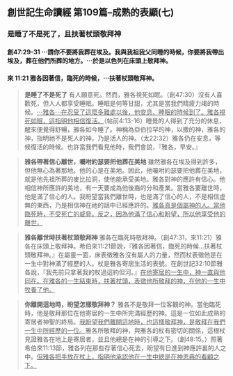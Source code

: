## 創世記生命讀經 第109篇–成熟的表顯(七)

### 是睡了不是死了，且扶著杖頭敬拜神

#### 創47:29-31  ⋯請你不要將我葬在埃及。我與我祖我父同睡的時候，你要將我帶出埃及，葬在他們所葬的地方。⋯於是以色列在床頭上敬拜神。

#### 來 11:21  雅各因著信，臨死的時候，⋯扶著杖頭敬拜神。

> **是睡了不是死了**  有人願意死。然而，雅各視死如眠。（創47:30）沒有人喜歡死，但人人都享受睡眠。睡眠是何等甘甜，尤其是當我們精疲力竭的時候。<u>⋯雅各⋯在忍受了這麼多難處以後，他安息、睡眠的時候到了。雅各視死如眠，這指明他相信復活。</u>（帖前4:13-16）睡覺的人得到了充分的休息，醒來便覺得舒暢，雅各如今睡了。神稱為亞伯拉罕的神，以撒的神，雅各的神，指明祂不是死人的神，乃是活人的神。（太22:32）雅各仍在安息，等候復活的時候。也許當我們看見他時，我們會說，『雅各，早安。』

> **雅各帶著信心離世，囑咐約瑟要把他葬在美地**  雖然雅各在埃及得到許多，但他無心為著那地。他的心是在美地。因此，他囑咐約瑟要把他葬在美地，就是他先祖所葬的麥比拉洞，使他能承受美地。雅各對神的應許有信心。他相信神所應許的美地，有一天要成為他後裔的分和產業。當雅各要離世時，他是滿了信心的人。我盼望當我們離世時，也是滿了信心的人，不是相信虛無的東西，乃是相信神在祂的話中已經應許的。<u>雅各真是個屬神的人。當他臨死時，不受死亡的威脅。反之，因為他滿了信心和盼望，所以他享受他的離世。</u>

> **雅各離世時扶著杖頭敬拜神**  雅各在臨死時敬拜神。（創47:31，來11:21）雅各在床頭上敬拜神。希伯來11:21節說，『雅各因著信，臨死的時候…扶著杖頭敬拜神。』在屬靈一面，床表徵雅各沒有屬人的力量，然而杖表徵他是在一生中對神滿了經歷的人。杖是雅各寄居生活的表號。在創世記32:10節雅各說，『我先前只拿著我的杖過這約但河。』<u>在他寄居的一生中，神一直與他同在。在雅各的一生結束時，扶著杖頭，表徵他所敬拜的神，在他的一生中牧養了他。</u>

> **你離開這地時，盼望怎樣敬拜神？**  雅各不是敬拜一位客觀的神。當他臨死時，他是敬拜那位在他寄居的一生中所完滿經歷的神。這是一位如此成熟的寄居者神聖的終局。<u>我盼望我們離開這地時，也這樣敬拜神，是敬拜在我們一生中所經歷的一位。</u>雅各所敬拜的神，與雅各的杖有密切的關係，這根杖見證雅各在地上是寄居者，並且他總是在神的引導之下。（創48:15。）照著希伯來11:13節，雅各列在那些存著信心死去，盼望有日進到神應許裏的人之中。<u>但雅各把手放在杖上，指明他承認他在一生中總是在神恩典的看顧之下。</u>
